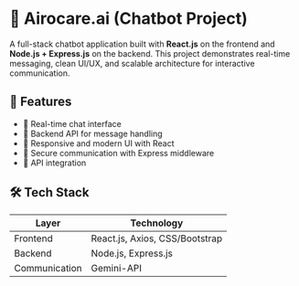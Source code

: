 # 🤖 Airocare.ai (Chatbot Project)

A full-stack chatbot application built with **React.js** on the frontend and **Node.js + Express.js** on the backend. This project demonstrates real-time messaging, clean UI/UX, and scalable architecture for interactive communication.

## 🚀 Features

- 💬 Real-time chat interface
- 🧠 Backend API for message handling
- 🎨 Responsive and modern UI with React
- 🔐 Secure communication with Express middleware
- 🔄 API integration

## 🛠️ Tech Stack

| Layer      | Technology        |
|------------|-------------------|
| Frontend   | React.js, Axios, CSS/Bootstrap |
| Backend    | Node.js, Express.js |
| Communication | Gemini-API |

